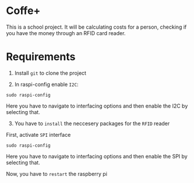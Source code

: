# Coffe+
 This is a school project. It will be calculating costs for a person, checking if you have the money through an RFID card reader.


# Requirements

1. Install `git` to clone the project

2. In raspi-config enable `I2C`:

```sudo raspi-config```

Here you have to navigate to interfacing options and then enable the I2C by selecting that.

3. You have to `install` the neccesery packages for the `RFID` reader

First, activate `SPI` interface

```sudo raspi-config```

Here you have to navigate to interfacing options and then enable the SPI by selecting that.

Now, you have to `restart` the raspberry pi

